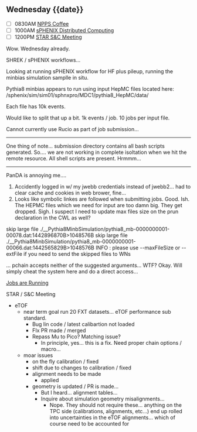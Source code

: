 ## Wednesday {{date}}

- [ ] 0830AM [NPPS Coffee](https://bnl.zoomgov.com/j/16157150845?pwd=NXNqTi9ZWEFBKzYwRXQ5U3NXU1dBZz09)
- [ ] 1000AM [sPHENIX Distributed Computing](https://bnl.zoomgov.com/j/16157150845?pwd=NXNqTi9ZWEFBKzYwRXQ5U3NXU1dBZz09)
- [ ] 1200PM [STAR S&C Meeting](https://lbnl.zoom.us/j/97026562983?pwd=VGVXbzhYUUhheEJ2cFMyVVdVRXowZz09)

Wow.  Wednesday already.  

SHREK / sPHENIX workflows...

Looking at running sPHENIX workflow for HF plus pileup, running the minbias simulation samplle in situ.

Pythia8 minbias appears to run using input HepMC files  located here: /sphenix/sim/sim01/sphnxpro/MDC1/pythia8_HepMC/data/ 

Each file has 10k events.

Would like to split that up a bit.  1k events / job.  10 jobs per input file.

Cannot currently use Rucio as part of job submission...

---

One thing of note... submission directory contains all bash scripts generated.  So.... we are not working in complete isoltation when we hit the remote resource.  All shell scripts are present.  Hrmmm... 

---

PanDA is annoying me....

1) Accidently logged in w/ my jwebb credentials instead of jwebb2... had to clear cache and cookies in web brower, fine...
2) Looks like symbolic linkes are followed when submitting jobs.  Good.  Ish.  The HEPMC files which we need for input are too damn big.  They get dropped.  Sigh.  I suspect I need to update max files size on the prun declaration in the CWL as well?

  skip large file ./__Pythia8MinbSimulation/pythia8_mb-0000000001-00078.dat:1442896870B>1048576B
  skip large file ./__Pythia8MinbSimulation/pythia8_mb-0000000001-00066.dat:1442565829B>1048576B
INFO : please use --maxFileSize or --extFile if you need to send the skipped files to WNs

... pchain accepts neither of the suggested arguments... WTF?  Okay.  Will simply cheat the system here and do a direct access...

[Jobs are Running](https://panda-doma.cern.ch/tasks/?jeditaskid=66368|66369)





STAR / S&C Meeting
- eTOF 
	- near term goal run 20 FXT datasets... eTOF performance sub standard.  
		- Bug Iin code / latest calibartion not loaded
		- FIx PR made / merged
		- Repass Mu to Pico?  Matching issue?    
			- In principle, yes... this is a fix.  Need proper chain options / macro...
	- moar issues
		- on the fly calibration / fixed
		- shift due to changes to calibration / fixed
		- alignment needs to be made
			- applied
		- geometry is updated / PR is made...
			- But I heard... alignment tables...
			- Inquire about simulation geometry misalignments...
				- Nope.  They should not require these... anything on the TPC side (calibrations, alignments, etc...) end up rolled into uncertainties in the eTOF alignments... which of course need to be accounted for 

